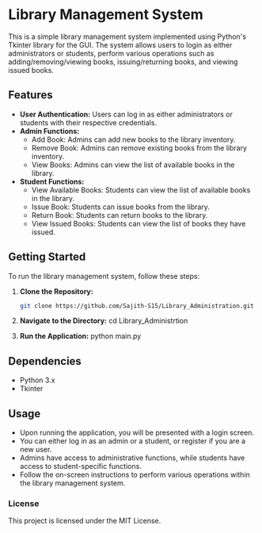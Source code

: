 # Library Management System

This is a simple library management system implemented using Python's Tkinter library for the GUI. The system allows users to login as either administrators or students, perform various operations such as adding/removing/viewing books, issuing/returning books, and viewing issued books.

## Features

- **User Authentication:** Users can log in as either administrators or students with their respective credentials.
- **Admin Functions:**
  - Add Book: Admins can add new books to the library inventory.
  - Remove Book: Admins can remove existing books from the library inventory.
  - View Books: Admins can view the list of available books in the library.
- **Student Functions:**
  - View Available Books: Students can view the list of available books in the library.
  - Issue Book: Students can issue books from the library.
  - Return Book: Students can return books to the library.
  - View Issued Books: Students can view the list of books they have issued.

## Getting Started

To run the library management system, follow these steps:

1. **Clone the Repository:**
   ```bash
   git clone https://github.com/Sajith-S15/Library_Administration.git

2. **Navigate to the Directory:**
cd Library_Administrtion

3. **Run the Application:**
   python main.py

## Dependencies
- Python 3.x
- Tkinter

## Usage

- Upon running the application, you will be presented with a login screen.
- You can either log in as an admin or a student, or register if you are a new user.
- Admins have access to administrative functions, while students have access to student-specific functions.
- Follow the on-screen instructions to perform various operations within the library management system.
### License
This project is licensed under the MIT License.
